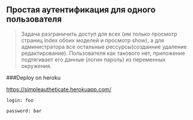 ## Простая аутентификация для одного пользователя

>Задача разграничить доступ для всех (им только просмотр 
страниц index обоих моделей и просмотр show), а для 
администратора все остальные рессурсы(созданние удаление 
редактирование).
Пользователя как такового нет, приложение подтягивает его 
данные (логин пароль) из переменных окружения.

###Deploy on heroku

<https://simpleautheticate.herokuapp.com/>

``` login: foo ```

``` password: bar ```

